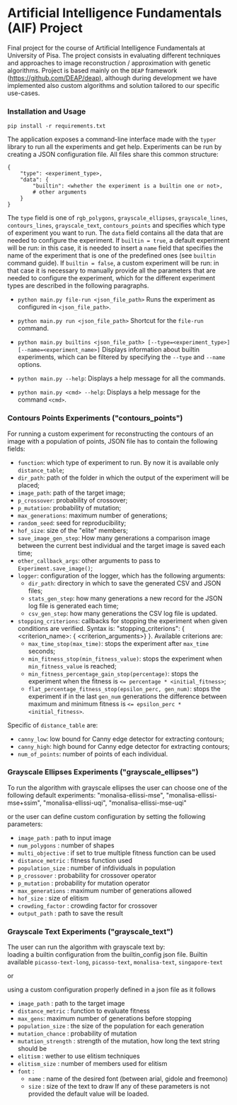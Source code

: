 # Artificial Intelligence Fundamentals (AIF) Project
Final project for the course of Artificial Intelligence Fundamentals at
University of Pisa. The project consists in evaluating different techniques
and approaches to image reconstruction / approximation with genetic algorithms.
Project is based mainly on the `DEAP` framework (https://github.com/DEAP/deap), although during development
we have implemented also custom algorithms and solution tailored to our specific
use-cases.


### Installation and Usage ###
`pip install -r requirements.txt`

The application exposes a command-line interface made with the `typer` library
to run all the experiments and get help. Experiments can be run by creating a JSON
configuration file. All files share this common structure:
```
{
    "type": <experiment_type>,
    "data": {
        "builtin": <whether the experiment is a builtin one or not>,
        # other arguments
    }
}
```
The `type` field is one of `rgb_polygons`, `grayscale_ellipses`, `grayscale_lines`,
`contours_lines`, `grayscale_text`, `contours_points` and specifies which type of
experiment you want to run. The `data` field contains all the data that are needed
to configure the experiment. If `builtin = true`, a default experiment will be run:
in this case, it is needed to insert a `name` field that specifies the name of the
experiment that is one of the predefined ones (see `builtin` command guide).
If `builtin = false`, a custom experiment will be run: in that case it is necessary
to manually provide all the parameters that are needed to configure the experiment,
which for the different experiment types are described in  the following paragraphs.

- `python main.py file-run <json_file_path>`
Runs the experiment as configured in `<json_file_path>`.

- `python main.py run <json_file_path>`
Shortcut for the `file-run` command.

- `python main.py builtins <json_file_path> [--type=<experiment_type>]
[--name=<experiment_name>]`
Displays information about builtin experiments, which can be filtered
by specifying the `--type` and `--name` options.

- `python main.py --help`: Displays a help message for all the commands.

- `python main.py <cmd> --help`: Displays a help message for the command `<cmd>`.

### Contours Points Experiments ("contours_points") ###
For running a custom experiment for reconstructing the contours
of an image with a population of points, JSON file has to contain
the following fields:

- `function`: which type of experiment to run. By now it is available
only `distance_table`;
- `dir_path`: path of the folder in which the output of the experiment
will be placed;
- `image_path`: path of the target image;
- `p_crossover`: probability of crossover;
- `p_mutation`: probability of mutation;
- `max_generations`: maximum number of generations;
- `random_seed`: seed for reproducibility;
- `hof_size`: size of the "elite" members;
- `save_image_gen_step`: How many generations a comparison image between the
current best individual and the target image is saved each time;
- `other_callback_args`: other arguments to pass to `Experiment.save_image()`;
- `logger`: configuration of the logger, which has the following arguments:
  - `dir_path`: directory in which to save the generated CSV and JSON files;
  - `stats_gen_step`: how many generations a new record for the JSON log file
  is generated each time;
  - `csv_gen_step`: how many generations the CSV log file is updated.
- `stopping_criterions`: callbacks for stopping the experiment when given conditions
are verified. Syntax is: "stopping_criterions": { <criterion_name>: { <criterion_arguments>} }.
Available criterions are:
  - `max_time_stop(max_time)`: stops the experiment after `max_time` seconds;
  - `min_fitness_stop(min_fitness_value)`: stops the experiment when `min_fitness_value`
  is reached;
  - `min_fitness_percentage_gain_stop(percentage)`: stops the experiment when the fitness is
  `<= percentage * <initial_fitness>`;
  - `flat_percentage_fitness_stop(epsilon_perc, gen_num)`: stops the experiment if in
  the last `gen_num` generations the difference between maximum and minimum fitness is
  `<= epsilon_perc * <initial_fitness>`.

Specific of `distance_table` are:
- `canny_low`: low bound for Canny edge detector for extracting contours;
- `canny_high`: high bound for Canny edge detector for extracting contours;
- `num_of_points`: number of points of each individual.

### Grayscale Ellipses Experiments ("grayscale_ellipses") ###
To run the algorithm with grayscale ellipses the user can choose one of the following default experiments: "monalisa-ellissi-mse", "monalisa-ellissi-mse+ssim", "monalisa-ellissi-uqi",  "monalisa-ellissi-mse-uqi"

or the user can define custom configuration by setting the following parameters:

- `image_path` : path to input image
- `num_polygons` : number of shapes 
- `multi_objective` : if set to true multiple fitness function can be used
- `distance_metric` : fitness function used 
- `population_size` : number of infdividuals in population 
- `p_crossover` : probability for crossover operator
- `p_mutation` : probability for mutation operator
- `max_generations` : maximum number of generations allowed
- `hof_size` : size of elitism
- `crowding_factor` : crowding factor for crossover
- `output_path` : path to save the result

### Grayscale Text Experiments ("grayscale_text") ###
The user can run the algorithm with grayscale text by:  
loading a builtin configuration from the builtin_config json file. Builtin available 
`picasso-text-long`, `picasso-text`, `monalisa-text`, `singapore-text`  

or  

using a custom configuration properly defined in a json file as it follows
- `image_path` : path to the target image
- `distance_metric` : function to evaluate fitness
- `max_gens`: maximum number of generations before stopping
- `population_size` : the size of the population for each generation
- `mutation_chance` : probability of mutation
- `mutation_strength` : strength of the mutation, how long the text string should be
- `elitism` : wether to use elitism techniques
- `elitism_size` : number of members used for elitism
- `font` : 
    - `name` : name of the desired font (between arial, gidole and freemono)
    -  `size` : size of the text to draw
If any of these parameters is not provided the default value will be loaded.